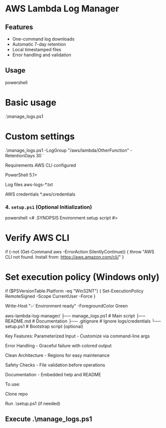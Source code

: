 # AWS Lambda Log Manager

## Features
- One-command log downloads
- Automatic 7-day retention
- Local timestamped files
- Error handling and validation

## Usage
powershell
# Basic usage
.\manage_logs.ps1

# Custom settings
.\manage_logs.ps1 -LogGroup "/aws/lambda/OtherFunction" -RetentionDays 30 `

Requirements
AWS CLI configured

PowerShell 5.1+

Log files
aws-logs-*.txt

AWS credentials
*.aws/credentials


### 4. `setup.ps1` (Optional Initialization)
powershell
<#
.SYNOPSIS
Environment setup script
#>

# Verify AWS CLI
if (-not (Get-Command aws -ErrorAction SilentlyContinue)) {
    throw "AWS CLI not found. Install from: https://aws.amazon.com/cli/"
}

# Set execution policy (Windows only)
if ($PSVersionTable.Platform -eq "Win32NT") {
    Set-ExecutionPolicy RemoteSigned -Scope CurrentUser -Force
}

Write-Host "✅ Environment ready" -ForegroundColor Green

aws-lambda-log-manager/
├── manage_logs.ps1    # Main script
├── README.md          # Documentation
├── .gitignore         # Ignore logs/credentials
└── setup.ps1          # Bootstrap script (optional)

Key Features:
Parameterized Input - Customize via command-line args

Error Handling - Graceful failure with colored output

Clean Architecture - Regions for easy maintenance

Safety Checks - File validation before operations

Documentation - Embedded help and README

To use:

Clone repo

Run .\setup.ps1 (if needed)

## Execute .\manage_logs.ps1



